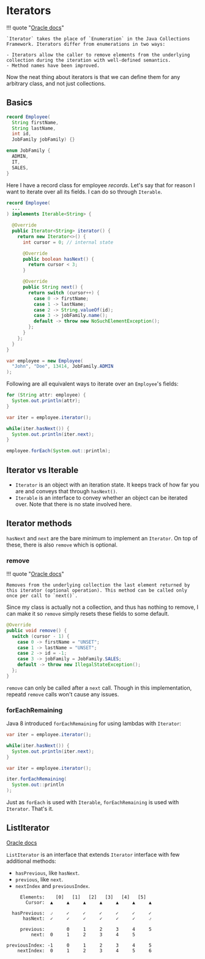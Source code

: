 # Iterators

<style>
.md-logo img {
  content: url('/java/logo.svg');
}

:root [data-md-color-scheme=slate] .md-logo img  {
  content: url('/java/logo.svg');
}
</style>

!!! quote "[Oracle docs](https://docs.oracle.com/javase/7/docs/api/java/util/Iterator.html)"

    `Iterator` takes the place of `Enumeration` in the Java Collections Framework. Iterators differ from enumerations in two ways:
    
    - Iterators allow the caller to remove elements from the underlying collection during the iteration with well-defined semantics.
    - Method names have been improved.

Now the neat thing about iterators is that we can define them for any arbitrary class, and not just collections.

## Basics

```java linenums="1"
record Employee(
  String firstName, 
  String lastName, 
  int id, 
  JobFamily jobFamily) {}

enum JobFamily {
  ADMIN,
  IT,
  SALES,
}
```

Here I have a record class for employee _records_. Let's say that for reason I want to iterate over all its fields. I can do so through `Iterable`.

<div class="grid" markdown>


<div markdown>

```java linenums="1" hl_lines="3 8"
record Employee(
  ...
) implements Iterable<String> {

  @Override
  public Iterator<String> iterator() {
    return new Iterator<>() {
      int cursor = 0; // internal state

      @Override
      public boolean hasNext() {
        return cursor < 3;
      }

      @Override
      public String next() {
        return switch (cursor++) {
          case 0 -> firstName;
          case 1 -> lastName;
          case 2 -> String.valueOf(id);
          case 3 -> jobFamily.name();
          default -> throw new NoSuchElementException();
        };
      }
    };
  }
}
```
</div>

<div markdown>

```java linenums="1"
var employee = new Employee(
  "John", "Doe", 13414, JobFamily.ADMIN
);
```

Following are all equivalent ways to iterate over an `Employee`'s fields:

```java linenums="1"
for (String attr: employee) {
  System.out.println(attr);
}
```

```java linenums="1"
var iter = employee.iterator();

while(iter.hasNext()) {
  System.out.println(iter.next);
}
```

```java linenums="1"
employee.forEach(System.out::println);
```

</div>

</div>

## Iterator vs Iterable

- `Iterator` is an object with an iteration state. It keeps track of how far you are and conveys that through `hasNext()`.
- `Iterable` is an interface to convey whether an object can be iterated over. Note that there is no state involved here.

## Iterator methods

`hasNext` and `next` are the bare minimum to implement an `Iterator`. On top of these, there is also `remove` which is optional.

### remove

!!! quote "[Oracle docs](https://docs.oracle.com/javase/7/docs/api/java/util/Iterator.html#remove())"

    Removes from the underlying collection the last element returned by this iterator (optional operation). This method can be called only once per call to `next()`.

Since my class is actually not a collection, and thus has nothing to remove, I can make it so `remove` simply resets these fields to some default. 

```java linenums="1" hl_lines="3"
@Override
public void remove() {
  switch (cursor - 1) {
    case 0 -> firstName = "UNSET";
    case 1 -> lastName = "UNSET";
    case 2 -> id = -1;
    case 3 -> jobFamily = JobFamily.SALES;
    default -> throw new IllegalStateException();
  };
}
```

`remove` can only be called after a `next` call. Though in this implementation, repeatd `remove` calls won't cause any issues.

### forEachRemaining

Java 8 introduced `forEachRemaining` for using lambdas with `Iterator`:

<div class="grid" markdown>

```java linenums="1" title="imperative way"
var iter = employee.iterator();

while(iter.hasNext()) {
  System.out.println(iter.next);
}
```

```java linenums="1" title="functional way"
var iter = employee.iterator();

iter.forEachRemaining(
  System.out::println
);
```


</div>

Just as `forEach` is used with `Iterable`, `forEachRemaining` is used with `Iterator`. That's it.

## ListIterator

[Oracle docs](https://docs.oracle.com/en/java/javase/21/docs/api/java.base/java/util/ListIterator.html)

`ListIterator` is an interface that extends `Iterator` interface with few additional methods:

- `hasPrevious`, like `hasNext`.
- `previous`, like `next`.
- `nextIndex` and `previousIndex`.

```
     Elements:    [0]   [1]   [2]   [3]   [4]   [5]
       Cursor:  ▲     ▲     ▲     ▲     ▲     ▲     ▲

  hasPrevious:  ⍻     ✓     ✓     ✓     ✓     ✓     ✓
      hasNext:  ✓     ✓     ✓     ✓     ✓     ✓     ⍻

     previous:        0     1     2     3     4     5
         next:  0     1     2     3     4     5

previousIndex: -1     0     1     2     3     4     5
    nextIndex:  0     1     2     3     4     5     6
```